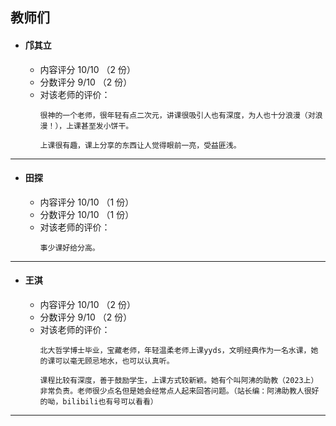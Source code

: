 ## 教师们  
- #### 邝其立  
  - 内容评分 10/10 （2 份）  
  - 分数评分 9/10 （2 份）  
  - 对该老师的评价：  
    ```
    很神的一个老师，很年轻有点二次元，讲课很吸引人也有深度，为人也十分浪漫（对浪漫！），上课甚至发小饼干。
    ```  
    ```
    上课很有趣，课上分享的东西让人觉得眼前一亮，受益匪浅。
    ```  

---  

- #### 田探 
  - 内容评分 10/10 （1 份）  
  - 分数评分 10/10 （1 份）  
  - 对该老师的评价：  
    ```  
    事少课好给分高。
    ```  

---

- #### 王淇 
  - 内容评分 10/10 （2 份）  
  - 分数评分 9/10 （2 份）  
  - 对该老师的评价：  
    ```  
    北大哲学博士毕业，宝藏老师，年轻温柔老师上课yyds，文明经典作为一名水课，她的课可以毫无顾忌地水，也可以认真听。
    ```  
    ```
    课程比较有深度，善于鼓励学生，上课方式较新颖。她有个叫阿沸的助教（2023上）非常负责。老师很少点名但是她会经常点人起来回答问题。（站长编：阿沸助教人很好的呦，bilibili也有号可以看看）
    ```  

---
